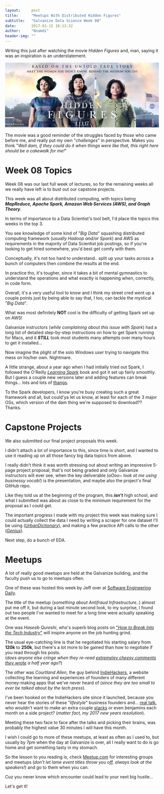 ```yaml
---
layout:     post
title:      "Meetups With Distributed Hidden Figures"
subtitle:   "Galvanize Data Science Week 08"
date:       2017-01-15 18:13:32
author:     "Nnamdi"
header-img: ""
---
```


Writing this just after watching the movie _Hidden Figures_ and, man, saying it was an inspiration is an understatement.

![Alt](/img/hiddenfigures.png "Hidden Figures")

The movie was a good reminder of the struggles faced by those who came before me, and really put my own "_challenges_" in perspective. Makes you think "_Well dam, if they could do it when things were like that, this right here should be a cakewalk for me!_"

# Week 08 Topics

Week 08 was our last full week of lectures, so for the remaining weeks all we really have left is to bust out our capstone projects. 

This week was all about distributed computing, with topics being _**MapReduce, Apache Spark, Amazon Web Services (AWS), and Graph Theory**_.

In terms of importance to a Data Scientist's tool belt, I'd place the topics this weeks in the top 3.

You see knowledge of some kind of "_Big Data_" squashing distributed computing framework (_usually Hadoop and/or Spark_) and AWS as requirements in the majority of Data Scientist job postings, so if you're looking to get hired somewhere, you'd best get comfy with them.

Conceptually, it's not too hard to understand.. split up your tasks across a bunch of computers then combine the results at the end.

In practice tho, it's tougher, since it takes a bit of mental gymnastics to understand the operations and what exactly is happening when, correctly, in code form.

Overall, it's a very useful tool to know and I think my street cred went up a couple points just by being able to say that, I too, can tackle the mystical "_Big Data_".

What was most definitely **NOT** cool is the difficulty of getting Spark set up on AWS!

Galvanize instructors (_while complaining about this issue with Spark_) had a long list of detailed step-by-step instructions on how to get Spark running for Macs, and it **_STILL_** took most students many attempts over many hours to get it installed...

Now imagine the plight of the solo Windows user trying to navigate this mess on his/her own. Nightmare.

A little strange, about a year ago when I had initially tried out Spark, I followed the O'Reilly _[Learning Spark](http://shop.oreilly.com/product/0636920028512.do)_ book and got it set up fairly smoothly. But I guess a couple new versions later and adding features can break things... lots and lots of [thangs](http://www.urbandictionary.com/define.php?term=thang). 
 
To the Spark developers, I know you're busy creating such a great framework and all, but could'ya let us know, at least for each of the 3 major OSs, which version of the dam thing we're supposed to download?? Thanks.

# Capstone Projects

We also submitted our final project proposals this week.

I didn't attach a lot of importance to this, since time is short, and I wanted to use it reading up on all those fancy big data topics from above.
 
I really didn't think it was worth stressing out about writing an impressive 5-page project proposal, that's not being graded and only Galvanize instructors will ever see, when the key deliverable (_oOoo~ look at me using businessy vocab!_) is the presentation, and maybe also the project's final GitHub repo.

Like they told us at the beginning of the program, this **_isn't_** high school, and what I submitted was about as close to the minimum requirement for the proposal as I could get.

The important progress I made with my project this week was making sure I could actually collect the data I need by writing a scraper for one dataset I'll be using (_[UrbanDictionary](http://www.urbandictionary.com/)_), and making a few practice API calls to the other (_[Genius](https://genius.com/)_).

Next step, do a bunch of EDA.

# Meetups

A lot of really good meetups are held at the Galvanize building, and the faculty push us to go to meetups often.
 
One of these was hosted this week by Jeff over at [Software Engineering Daily](https://softwareengineeringdaily.com).

The title of the meetup (_something about Antifraud Infrastructure.._) almost put me off it, but during a last minute second look, to my surprise, I found out two people I've wanted to meet for a long time were actually speaking at the event.

One was _Haseeb Qureshi_, who's superb blog posts on ["_How to Break Into the Tech Industry_"](http://haseebq.com/how-to-break-into-tech-job-hunting-and-interviews/) will inspire anyone on the job hunting grind. 

The usual eye-catching line is that he negotiated his starting salary from **120k** to **250k**, but there's a lot more to be gained than how to negotiate if you read through his posts.
<br>(_does anyone else cringe when they re-read [extremeley cheesy comments they wrote](http://haseebq.com/how-to-break-into-tech-job-hunting-and-interviews/#comment-2973) a half year ago?_)

The other was _Courtland Allen_, the guy behind [IndieHackers](https://www.indiehackers.com), a website collecting the learning and experiences of founders of many different money-making apps that we've never heard of (_since they are too small to ever be talked about by the tech press_).

I've been hooked on the IndieHackers site since it launched, because you never hear the stories of these "_lifestyle_" business founders and... [real talk](http://www.urbandictionary.com/define.php?term=real+talk), who wouldn't want to make an extra couple [stacks](http://www.urbandictionary.com/define.php?term=stack) or even benjamins each month on a side project? (_matter fact, my 2017 new years resolution_).

Meeting these two face to face after the talks and picking their brains, was probably the highest value 30 minutes I will have this month.

I wish I could go to more of these meetups, at least as often as I used to, but usually by 7pm when the day at Galvanize is over, all I really want to do is go home and get something tasty in my stomach.

So the lesson to you reading is, check [Meetup.com](https://www.meetup.com/) for interesting groups and meetups (_don't let lame event titles throw you off, always look at the speakers!_) and go to them when you can.

Cuz you never know which encounter could lead to your next big hustle...

Let's get it!
